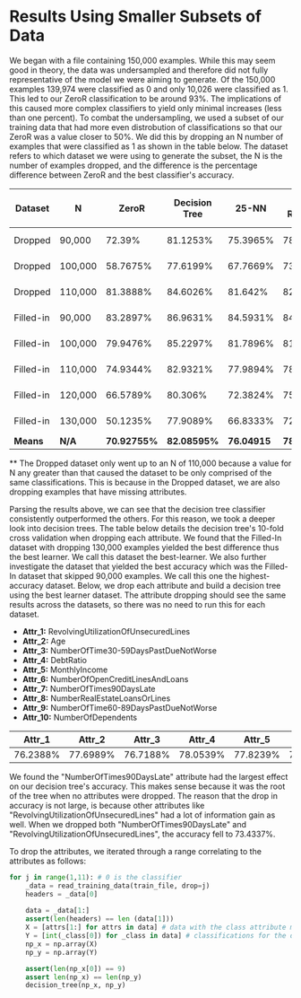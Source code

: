 
# Results Using Smaller Subsets of Data

We began with a file containing 150,000 examples. While this may seem good in theory, the
data was undersampled and therefore did not fully representative of the model we were aiming to 
generate. Of the 150,000 examples 139,974 were classified as 0 and only 10,026 were classified as 1. 
This led to our ZeroR classification to be around 93%. The implications of this caused
more complex classifiers to yield only minimal increases (less than one percent). To combat 
the undersampling, we used a subset of our training data that had more even distrobution of 
classifications so that our ZeroR was a value closer to 50%. We did this by dropping an N number of examples
that were classified as 1 as shown in the table below. The dataset refers to which dataset we were using to generate 
the subset, the N is the number of examples dropped, and the difference is the percentage difference between ZeroR and 
the best classifier's accuracy.


Dataset | N | ZeroR | Decision Tree | 25-NN | Logistic Regression | Naive Bayes | Multi-layer Perceptron | Best Classifier| Difference |
--------|---|-------|---------------|-------|---------------------|-------------|------------------------|----------------|------------|
Dropped | 90,000 | 72.39% | 81.1253%| 75.3965% |78.6342% | 74.3987% |             80.4645%              |Decision Tree |8.7353% |
Dropped | 100,000 | 58.7675% | 77.6199% | 67.7669%  | 73.6728% | 63.4547% |       75.1530%				| Decision Tree | 18.8524% |
Dropped | 110,000 | 81.3888% | 84.6026% | 81.642%  |82.1679% | 44.887% |          82.1289%				| Decision Tree | 3.2138% |
Filled-in | 90,000 | 83.2897% | 86.9631% | 84.5931% | 84.4764% | 83.5081% |       86.7098%				 | Decision Tree | 3.6734% |
Filled-in | 100,000 | 79.9476% | 85.2297% |  81.7896% |81.7576% | 80.2836% |      84.8117%		   	     | Decision Tree | 5.2821% |
Filled-in | 110,000 | 74.9344% | 82.9321% |  77.9894%  | 78.227% | 75.5444% |     82.2171%					 | Decision Tree | 7.9977% |
Filled-in | 120,000 | 66.5789% | 80.306% |  72.3824%  | 75.6959% | 67.5923% |     79.1560%					 | Decision Tree | 13.7271% |
Filled-in | 130,000 | 50.1235% | 77.9089% |    66.8333%   | 72.6736% | 51.9126% | 73.6987%							 | Decision Tree | 27.7854% |
__Means__ | __N/A__ | __70.92755%__ | __82.08595%__ |  __76.04915__  | __78.413175%__ | __67.697675%__ | 80.5424% | __N/A__ | __11.1584%__ |

 
 ** The Dropped dataset only went up to an N of 110,000 because a value for N any greater than that caused the dataset
 to be only comprised of the same classifications. This is because in the Dropped dataset, we are also dropping examples 
 that have missing attributes. 


Parsing the results above, we can see that the decision tree classifier consistently outperformed the others. For this reason, we took
a deeper look into decision trees. The table below details the decision tree's 10-fold cross validation when dropping each attribute. We 
found that the Filled-In dataset with dropping 130,000 examples yielded the best difference thus the best learner. We call this dataset 
the best-learner. We also further investigate the dataset that yielded the best accuracy which was the Filled-In dataset that skipped
90,000 examples. We call this one the highest-accuracy dataset. Below, we drop each attribute and build a decision tree using the 
best learner dataset. The attribute dropping should see the same results across the datasets, so there was no need to 
run this for each dataset. 

- __Attr_1:__ RevolvingUtilizationOfUnsecuredLines
- __Attr_2:__ Age
- __Attr_3:__ NumberOfTime30-59DaysPastDueNotWorse
- __Attr_4:__ DebtRatio
- __Attr_5:__ MonthlyIncome
- __Attr_6:__ NumberOfOpenCreditLinesAndLoans
- __Attr_7:__ NumberOfTimes90DaysLate
- __Attr_8:__ NumberRealEstateLoansOrLines
- __Attr_9:__ NumberOfTime60-89DaysPastDueNotWorse
- __Attr_10:__ NumberOfDependents

Attr_1 | Attr_2 | Attr_3 | Attr_4 | Attr_5 | Attr_6 | __Attr_7__ | Attr_8 | Attr_9 | Attr_10 |
-------|--------|--------|--------|--------|--------|--------|--------|--------|---------|
76.2388%|77.6989%|76.7188%|78.0539%|77.8239%|77.6889%|__76.1788%__|77.5239%|76.9988% | 77.9539%|  

We found the "NumberOfTimes90DaysLate" attribute had the largest effect on our decision tree's accuracy. This makes sense because it was 
the root of the tree when no attributes were dropped. The reason that the drop in accuracy is not large, is because other attributes like
"RevolvingUtilizationOfUnsecuredLines" had a lot of information gain as well. When we dropped both "NumberOfTimes90DaysLate" and 
"RevolvingUtilizationOfUnsecuredLines", the accuracy fell to 73.4337%. 

To drop the attributes, we iterated through a range correlating to the attributes as follows:
```python
for j in range(1,11): # 0 is the classifier 
	_data = read_training_data(train_file, drop=j)		
	headers = _data[0]
		
	data = _data[1:]
	assert(len(headers) == len (data[1]))
	X = [attrs[1:] for attrs in data] # data with the class attribute missing
	Y = [int(_class[0]) for _class in data] # classifications for the data	
	np_x = np.array(X)
	np_y = np.array(Y)

	assert(len(np_x[0]) == 9)
	assert len(np_x) == len(np_y)
	decision_tree(np_x, np_y)
```
